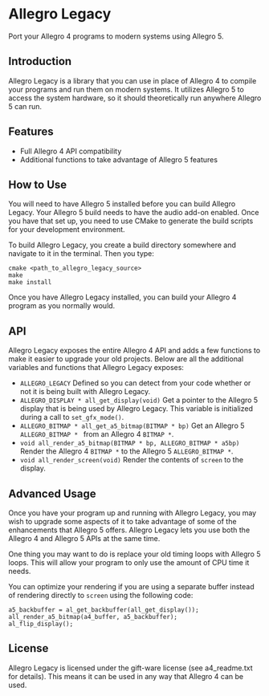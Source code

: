 # Allegro Legacy

Port your Allegro 4 programs to modern systems using Allegro 5.

## Introduction

Allegro Legacy is a library that you can use in place of Allegro 4 to compile
your programs and run them on modern systems. It utilizes Allegro 5 to access
the system hardware, so it should theoretically run anywhere Allegro 5 can run.

## Features

* Full Allegro 4 API compatibility
* Additional functions to take advantage of Allegro 5 features

## How to Use

You will need to have Allegro 5 installed before you can build Allegro Legacy.
Your Allegro 5 build needs to have the audio add-on enabled. Once you have that
set up, you need to use CMake to generate the build scripts for your
development environment.

To build Allegro Legacy, you create a build directory somewhere and navigate to
it in the terminal. Then you type:

    cmake <path_to_allegro_legacy_source>
    make
    make install

Once you have Allegro Legacy installed, you can build your Allegro 4 program as
you normally would.

## API

Allegro Legacy exposes the entire Allegro 4 API and adds a few functions to
make it easier to upgrade your old projects. Below are all the additional
variables and functions that Allegro Legacy exposes:

* `ALLEGRO_LEGACY`
  Defined so you can detect from your code whether or not it is being built
  with Allegro Legacy.
* `ALLEGRO_DISPLAY * all_get_display(void)`
  Get a pointer to the Allegro 5 display that is being used by Allegro Legacy.
  This variable is initialized during a call to `set_gfx_mode()`.
* `ALLEGRO_BITMAP * all_get_a5_bitmap(BITMAP * bp)`
  Get an Allegro 5 `ALLEGRO_BITMAP * ` from an Allegro 4 `BITMAP *`.
* `void all_render_a5_bitmap(BITMAP * bp, ALLEGRO_BITMAP * a5bp)`
  Render the Allegro 4 `BITMAP *` to the Allegro 5 `ALLEGRO_BITMAP *`.
* `void all_render_screen(void)`
  Render the contents of `screen` to the display.

## Advanced Usage

Once you have your program up and running with Allegro Legacy, you may wish to
upgrade some aspects of it to take advantage of some of the enhancements that
Allegro 5 offers. Allegro Legacy lets you use both the Allegro 4 and Allegro 5
APIs at the same time.

One thing you may want to do is replace your old timing loops with Allegro 5
loops. This will allow your program to only use the amount of CPU time it
needs.

You can optimize your rendering if you are using a separate buffer instead of
rendering directly to `screen` using the following code:

    a5_backbuffer = al_get_backbuffer(all_get_display());
    all_render_a5_bitmap(a4_buffer, a5_backbuffer);
    al_flip_display();

## License

Allegro Legacy is licensed under the gift-ware license (see a4_readme.txt for
details). This means it can be used in any way that Allegro 4 can be used.
